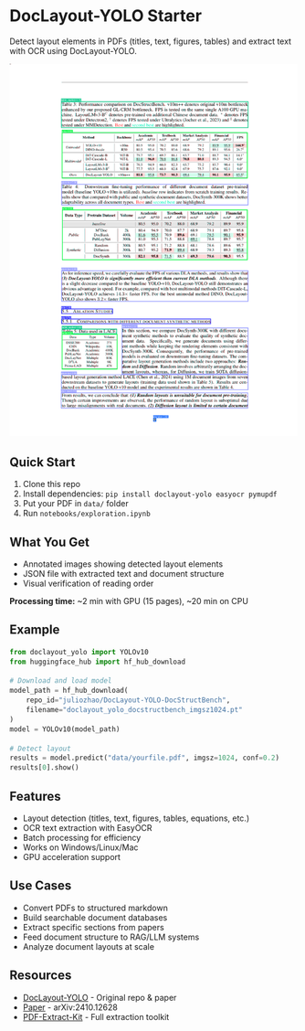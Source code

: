 # DocLayout-YOLO Starter

Detect layout elements in PDFs (titles, text, figures, tables) and extract text with OCR using DocLayout-YOLO.

![Example Output](data/output/2410.12628v1_page_8_annotated.png)

## Quick Start

1. Clone this repo
2. Install dependencies: `pip install doclayout-yolo easyocr pymupdf`
3. Put your PDF in `data/` folder
4. Run `notebooks/exploration.ipynb`

## What You Get

- Annotated images showing detected layout elements
- JSON file with extracted text and document structure
- Visual verification of reading order

**Processing time:** ~2 min with GPU (15 pages), ~20 min on CPU

## Example

```python
from doclayout_yolo import YOLOv10
from huggingface_hub import hf_hub_download

# Download and load model
model_path = hf_hub_download(
    repo_id="juliozhao/DocLayout-YOLO-DocStructBench",
    filename="doclayout_yolo_docstructbench_imgsz1024.pt"
)
model = YOLOv10(model_path)

# Detect layout
results = model.predict("data/yourfile.pdf", imgsz=1024, conf=0.2)
results[0].show()
```

## Features

- Layout detection (titles, text, figures, tables, equations, etc.)
- OCR text extraction with EasyOCR
- Batch processing for efficiency
- Works on Windows/Linux/Mac
- GPU acceleration support

## Use Cases

- Convert PDFs to structured markdown
- Build searchable document databases
- Extract specific sections from papers
- Feed document structure to RAG/LLM systems
- Analyze document layouts at scale

## Resources

- [DocLayout-YOLO](https://github.com/opendatalab/DocLayout-YOLO) - Original repo & paper
- [Paper](https://arxiv.org/abs/2410.12628) - arXiv:2410.12628
- [PDF-Extract-Kit](https://github.com/opendatalab/PDF-Extract-Kit) - Full extraction toolkit

